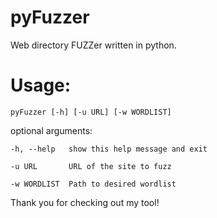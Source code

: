 # pyFuzzer
Web directory FUZZer written in python.

# Usage:
    pyFuzzer [-h] [-u URL] [-w WORDLIST]

optional arguments:

    -h, --help   show this help message and exit
  
    -u URL       URL of the site to fuzz
  
    -w WORDLIST  Path to desired wordlist

Thank you for checking out my tool!
